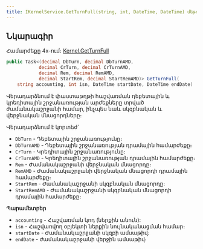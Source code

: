 ```yaml
---
title: IKernelService.GetTurnFull(string, int, DateTime, DateTime) մեթոդ  
---
```


## Նկարագիր

Համարժեքը 4x-ում։ [Kernel.GetTurnFull](https://armsoft.github.io/as4x-docs/HTM/ProgrGuide/Functions/Functions/AccManagement/GetTurnFull.html)

```c#
public Task<(decimal DbTurn, decimal DbTurnAMD, 
            decimal CrTurn, decimal CrTurnAMD, 
            decimal Rem, decimal RemAMD, 
            decimal StartRem, decimal StartRemAMD)> GetTurnFull(
    string accounting, int isn, DateTime startDate, DateTime endDate)
```

Վերադարձնում է փաստաթղթի հաշվառման դեբետային և կրեդիտային շրջանառության արժեքները տրված ժամանակաշրջանի համար, ինչպես նաև սկզբնական և վերջնական մնացորդները։

Վերադարձնում է կորտեժ`
* `DbTurn` - Դեբետային շրջանառությունը։
* `DbTurnAMD` - Դեբետային շրջանառության դրամային համարժեքը։
* `CrTurn` - Կրեդիտային շրջանառությունը։
* `CrTurnAMD` - Կրեդիտային շրջանառության դրամային համարժեքը։
* `Rem` - Ժամանակաշրջանի վերջնական մնացորդը։
* `RemAMD` - Ժամանակաշրջանի վերջնական մնացորդի դրամային համարժեքը։
* `StartRem` - Ժամանակաշրջանի սկզբնական մնացորդը։
* `StartRemAMD` - Ժամանակաշրջանի սկզբնական մնացորդի դրամային համարժեքը։

**Պարամետրեր**

* `accounting` - Հաշվառման կոդ (ներքին անուն):
* `isn` - Հաշվառվող օբյեկտի ներքին նույնականացման համար։
* `startDate` - Ժամանակաշրջանի սկզբի ամսաթիվ։
* `endDate` - ժամանակաշրջանի վերջին ամսաթիվ։
